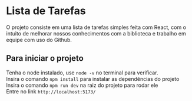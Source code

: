 # Lista de Tarefas

O projeto consiste em uma lista de tarefas simples feita com React, com o intuito de melhorar nossos conhecimentos com a biblioteca e trabalho em equipe com uso do Github.

## Para iniciar o projeto
Tenha o node instalado, use ```node -v``` no terminal para verificar. <br/>
Insira o comando ```npm install``` para instalar as dependências do projeto<br/>
Insira o comando ```npm run dev``` na raiz do projeto para rodar ele<br/>
Entre no link ```http://localhost:5173/```
